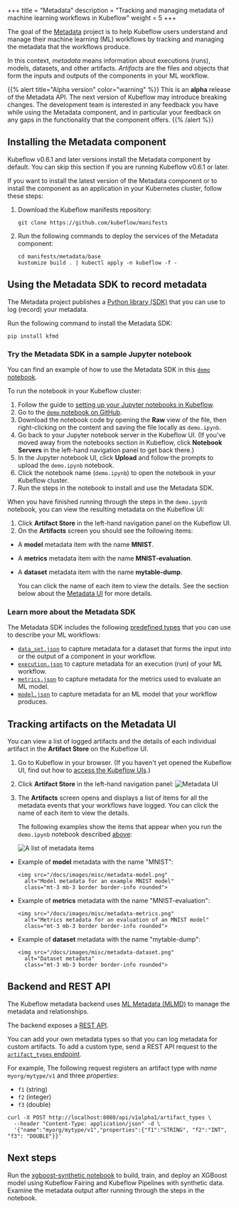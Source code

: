 +++
title = "Metadata"
description = "Tracking and managing metadata of machine learning workflows in Kubeflow"
weight = 5
+++

The goal of the [Metadata](https://github.com/kubeflow/metadata) project is to
help Kubeflow users understand and manage their machine learning (ML) workflows
by tracking and managing the metadata that the workflows produce.

In this context, _metadata_ means information about executions (runs), models,
datasets, and other artifacts. _Artifacts_ are the files and objects that form
the inputs and outputs of the components in your ML workflow.

{{% alert title="Alpha version" color="warning" %}}
This is an <b>alpha</b> release of the Metadata API. The next version of Kubeflow
may introduce breaking changes. The development team is interested in any
feedback you have while using the Metadata component, and in particular your
feedback on any gaps in the functionality that the component offers.
{{% /alert %}}

## Installing the Metadata component

Kubeflow v0.6.1 and later versions install the Metadata component by default.
You can skip this section if you are running Kubeflow v0.6.1 or later.

If you want to install the latest version of the Metadata component or to
install the component as an application in your Kubernetes cluster, follow these
steps:

1. Download the Kubeflow manifests repository:

    ```
    git clone https://github.com/kubeflow/manifests
    ```

2. Run the following commands to deploy the services of the Metadata component:

    ```
    cd manifests/metadata/base
    kustomize build . | kubectl apply -n kubeflow -f -
    ```

## Using the Metadata SDK to record metadata

The Metadata project publishes a
[Python library (SDK)](https://github.com/kubeflow/metadata/tree/master/sdk/python#python-client)
that you can use to log (record) your metadata.

Run the following command to install the Metadata SDK:

```
pip install kfmd
```

<a id="demo-notebook"></a>
### Try the Metadata SDK in a sample Jupyter notebook

You can find an example of how to use the Metadata SDK in this
[`demo` notebook](https://github.com/kubeflow/metadata/blob/master/sdk/python/demo.ipynb).

To run the notebook in your Kubeflow cluster:

1. Follow the guide to
  [setting up your Jupyter notebooks in Kubeflow](/docs/notebooks/setup/).
1. Go to the [`demo` notebook on
  GitHub](https://github.com/kubeflow/metadata/blob/master/sdk/python/demo.ipynb).
1. Download the notebook code by opening the **Raw** view of the file, then
  right-clicking on the content and saving the file locally as `demo.ipynb`.
1. Go back to your Jupyter notebook server in the Kubeflow UI. (If you've
  moved away from the notebooks section in Kubeflow, click
  **Notebook Servers** in the left-hand navigation panel to get back there.)
1. In the Jupyter notebook UI, click **Upload** and follow the prompts to upload
  the `demo.ipynb` notebook.
1. Click the notebook name (`demo.ipynb`) to open the notebook in your Kubeflow
  cluster.
1. Run the steps in the notebook to install and use the Metadata SDK.

When you have finished running through the steps in the `demo.ipynb` notebook,
you can view the resulting metadata on the Kubeflow UI:

1. Click **Artifact Store** in the left-hand navigation panel on the Kubeflow
  UI.
1. On the **Artifacts** screen you should see the following items:

  * A **model** metadata item with the name **MNIST**.
  * A **metrics** metadata item with the name **MNIST-evaluation**.
  * A **dataset** metadata item with the name **mytable-dump**.

    You can click the name of each item to view the details. See the section
    below about the [Metadata UI](#metadata-ui) for more details.

### Learn more about the Metadata SDK

The Metadata SDK includes the following
[predefined types](https://github.com/kubeflow/metadata/tree/master/schema)
that you can use to describe your ML workflows:

* [`data_set.json`](https://github.com/kubeflow/metadata/blob/master/schema/alpha/artifacts/data_set.json)
  to capture metadata for a dataset that forms the input into or the output of
  a component in your workflow.
* [`execution.json`](https://github.com/kubeflow/metadata/blob/master/schema/alpha/execution.json)
  to capture metadata for an execution (run) of your ML workflow.
* [`metrics.json`](https://github.com/kubeflow/metadata/blob/master/schema/alpha/artifacts/metrics.json)
  to capture metadata for the metrics used to evaluate an ML model.
* [`model.json`](https://github.com/kubeflow/metadata/blob/master/schema/alpha/artifacts/model.json)
  to capture metadata for an ML model that your workflow produces.

<a id="metadata-ui"></a>
## Tracking artifacts on the Metadata UI

You can view a list of logged artifacts and the details of each individual
artifact in the **Artifact Store** on the Kubeflow UI.

1. Go to Kubeflow in your browser. (If you haven't yet opened the
  Kubeflow UI, find out how to [access the
  Kubeflow UIs](https://www.kubeflow.org/docs/other-guides/accessing-uis/).)
1. Click **Artifact Store** in the left-hand navigation panel:
  <img src="/docs/images/misc/metadata-ui-option.png"
    alt="Metadata UI"
    class="mt-3 mb-3 border border-info rounded">

1. The **Artifacts** screen opens and displays a list of items for all the
  metadata events that your workflows have logged. You can click the name of
  each item to view the details.

    The following examples show the items that appear when you run the
    `demo.ipynb` notebook described [above](#demo-notebook):

    <img src="/docs/images/misc/metadata-artifacts-list.png"
    alt="A list of metadata items"
    class="mt-3 mb-3 border border-info rounded">

  * Example of **model** metadata with the name "MNIST":

        <img src="/docs/images/misc/metadata-model.png"
          alt="Model metadata for an example MNIST model"
          class="mt-3 mb-3 border border-info rounded">

  * Example of **metrics** metadata with the name "MNIST-evaluation":

        <img src="/docs/images/misc/metadata-metrics.png"
          alt="Metrics metadata for an evaluation of an MNIST model"
          class="mt-3 mb-3 border border-info rounded">

  * Example of **dataset** metadata with the name "mytable-dump":

        <img src="/docs/images/misc/metadata-dataset.png"
          alt="Dataset metadata"
          class="mt-3 mb-3 border border-info rounded">



## Backend and REST API

The Kubeflow metadata backend uses [ML Metadata
(MLMD)](https://github.com/google/ml-metadata/blob/master/g3doc/get_started.md)
to manage the metadata and relationships.

The backend exposes a
[REST API](/docs/reference/metadata/v1alpha1/kubeflow-metadata-api-spec/).

You can add your own metadata types so that you can log metadata for custom
artifacts. To add a custom type, send a REST API request to the
[`artifact_types` endpoint](/docs/reference/metadata/v1alpha1/kubeflow-metadata-api-spec/#operation--api-v1alpha1-artifact_types-post).

For example, The following request registers an artifact type with
_name_ `myorg/mytype/v1` and three _properties_:

* `f1` (string)
* `f2` (integer)
* `f3` (double)

```
curl -X POST http://localhost:8080/api/v1alpha1/artifact_types \
  --header "Content-Type: application/json" -d \
  '{"name":"myorg/mytype/v1","properties":{"f1":"STRING", "f2":"INT", "f3": "DOUBLE"}}'
```

## Next steps

Run the
[xgboost-synthetic notebook](https://github.com/kubeflow/examples/tree/master/xgboost_synthetic)
to build, train, and deploy an XGBoost model using Kubeflow Fairing and Kubeflow
Pipelines with synthetic data. Examine the metadata output after running
through the steps in the notebook.
